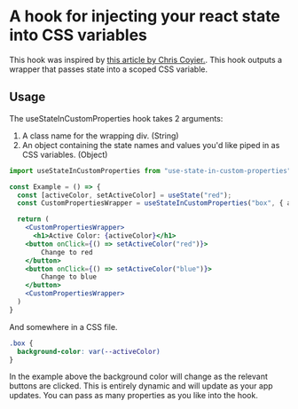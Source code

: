 # A hook for injecting your react state into CSS variables

This hook was inspired by [this article by Chris Coyier.](https://css-tricks.com/custom-properties-as-state/). This hook outputs a wrapper that passes state into a scoped CSS variable.

## Usage

The useStateInCustomProperties hook takes 2 arguments:

1. A class name for the wrapping div. (String)
2. An object containing the state names and values you'd like piped in as CSS variables. (Object)

```jsx
import useStateInCustomProperties from "use-state-in-custom-properties";

const Example = () => {
  const [activeColor, setActiveColor] = useState("red");
  const CustomPropertiesWrapper = useStateInCustomProperties("box", { activeColor });

  return (
    <CustomPropertiesWrapper>
      <h1>Active Color: {activeColor}</h1>
	<button onClick={() => setActiveColor("red")}>
		Change to red
	</button>
	<button onClick={() => setActiveColor("blue")}>
		Change to blue
	</button>
    <CustomPropertiesWrapper>
  )
}
```

And somewhere in a CSS file.

```css
.box {
  background-color: var(--activeColor)
}
```

In the example above the background color will change as the relevant buttons are clicked. This is entirely dynamic and will update as your app updates. You can pass as many properties as you like into the hook.

